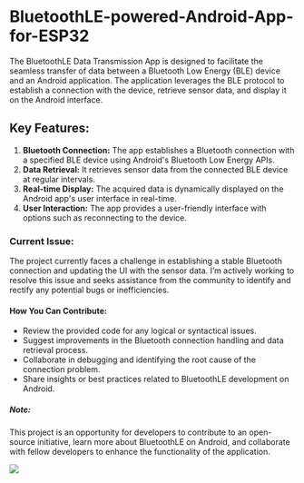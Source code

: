 # BluetoothLE-powered-Android-App-for-ESP32

The BluetoothLE Data Transmission App is designed to facilitate the seamless transfer of data between a Bluetooth Low Energy (BLE) device and an Android application. The application leverages the BLE protocol to establish a connection with the device, retrieve sensor data, and display it on the Android interface.

## Key Features:
1. **Bluetooth Connection:** The app establishes a Bluetooth connection with a specified BLE device using Android's Bluetooth Low Energy APIs.
2. **Data Retrieval:** It retrieves sensor data from the connected BLE device at regular intervals.
3. **Real-time Display:** The acquired data is dynamically displayed on the Android app's user interface in real-time.
4. **User Interaction:** The app provides a user-friendly interface with options such as reconnecting to the device.

### Current Issue:
The project currently faces a challenge in establishing a stable Bluetooth connection and updating the UI with the sensor data. I’m actively working to resolve this issue and seeks assistance from the community to identify and rectify any potential bugs or inefficiencies.

#### How You Can Contribute:
- Review the provided code for any logical or syntactical issues.
- Suggest improvements in the Bluetooth connection handling and data retrieval process.
- Collaborate in debugging and identifying the root cause of the connection problem.
- Share insights or best practices related to BluetoothLE development on Android.

##### Note:
This project is an opportunity for developers to contribute to an open-source initiative, learn more about BluetoothLE on Android, and collaborate with fellow developers to enhance the functionality of the application.

                                                                                                                                                                                                
<img src ="https://upload.wikimedia.org/wikipedia/commons/thumb/d/d9/Bluetooth_logo_%282016%29.svg/220px-Bluetooth_logo_%282016%29.svg.png">
                                                                                                                                                                                                 
                                                                                                                                                                                                                                                    
